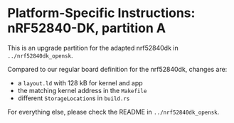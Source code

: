 Platform-Specific Instructions: nRF52840-DK, partition A
===================================

This is an upgrade partition for the adapted nrf52840dk in `../nrf52840dk_opensk`.

Compared to our regular board definition for the nrf52840dk, changes are:
- a `layout.ld` with 128 kB for kernel and app
- the matching kernel address in the `Makefile`
- different `StorageLocation`s in `build.rs`

For everything else, please check the README in `../nrf52840dk_opensk`.
